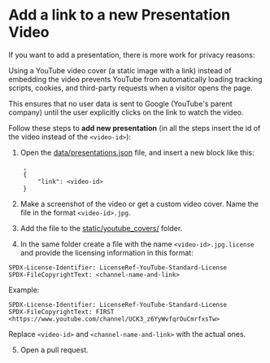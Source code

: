 # Add a link to a new Presentation Video

If you want to add a presentation, there is more work for privacy reasons:

Using a YouTube video cover (a static image with a link)
instead of embedding the video
prevents YouTube from automatically loading tracking scripts, cookies,
and third-party requests when a visitor opens the page.

This ensures that no user data is sent to Google (YouTube's parent company)
until the user explicitly clicks on the link to watch the video.

Follow these steps to **add new presentation**
(in all the steps insert the id of the video instead of the `<video-id>`):

1. Open the [data/presentations.json](data/presentations.json) file,
and insert a new block like this:

```
    ,
    {
        "link": <video-id>
    }
```

2. Make a screenshot of the video or get a custom video cover.
Name the file in the format `<video-id>.jpg`.

3. Add the file to the
   [static/youtube_covers/](static/youtube_covers/) folder.

4. In the same folder create a file with the name `<video-id>.jpg.license`
   and provide the licensing information in this format:

```
SPDX-License-Identifier: LicenseRef-YouTube-Standard-License
SPDX-FileCopyrightText: <channel-name-and-link>
```

Example:
```
SPDX-License-Identifier: LicenseRef-YouTube-Standard-License
SPDX-FileCopyrightText: FIRST <https://www.youtube.com/channel/UCK3_z6YyWvfqrOuCmrfxsTw>
```

Replace `<video-id>` and `<channel-name-and-link>` with the actual ones.

5. Open a pull request.
